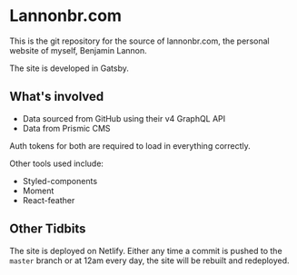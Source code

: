 # Lannonbr.com

This is the git repository for the source of lannonbr.com, the personal website of myself, Benjamin Lannon.

The site is developed in Gatsby.

## What's involved

* Data sourced from GitHub using their v4 GraphQL API
* Data from Prismic CMS

Auth tokens for both are required to load in everything correctly.

Other tools used include:

* Styled-components
* Moment
* React-feather

## Other Tidbits

The site is deployed on Netlify. Either any time a commit is pushed to the `master` branch or at 12am every day, the site will be rebuilt and redeployed.
